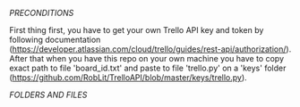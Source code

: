 *PRECONDITIONS*

First thing first, you have to get your own Trello API key and token by following documentation (https://developer.atlassian.com/cloud/trello/guides/rest-api/authorization/).
After that when you have this repo on your own machine you have to copy exact path to file 'board_id.txt' and paste to file 'trello.py' on a 'keys' folder (https://github.com/RobLit/TrelloAPI/blob/master/keys/trello.py).


*FOLDERS AND FILES*

